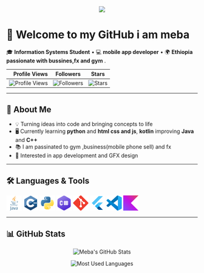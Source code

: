<div align="center">
  <img src="https://readme-typing-svg.herokuapp.com?font=Consolas&size=34&duration=3500&pause=1200&color=00FFCC&background=00000000&center=true&vCenter=true&width=900&height=80&lines=Welcome+to+my+GitHub+🤖;I+am+called+Meba+⚡" />
</div>

# 🚀 Welcome to my GitHub i am meba

🎓 **Information Systems Student** • 💻 **mobile app developer** • 🌍 **Ethiopia**  
**passionate with bussines,fx and gym** .

<div align="center">

| Profile Views | Followers | Stars |
|---:|:---:|:---:|
| ![Profile Views](https://komarev.com/ghpvc/?username=mebago) | ![Followers](https://img.shields.io/github/followers/mebago?label=Followers&style=flat) | ![Stars](https://img.shields.io/github/stars/mebago?label=Stars&style=flat) |

</div>

---

## 🚀 About Me
- 💡 Turning ideas into code and bringing concepts to life  
- 🖥️ Currently learning **python** and **html css and js**, **kotlin** improving **Java** and **C++**  
- 📚 I am passinated to gym ,business(mobile phone sell) and fx  
- 🎨 Interested in app development and GFX design 

---

## 🛠️ Languages & Tools
<p>
<img height="40" src="https://raw.githubusercontent.com/github/explore/main/topics/java/java.png" alt="Java">
<img height="40" src="https://raw.githubusercontent.com/github/explore/main/topics/cpp/cpp.png" alt="C++">
<img height="40" src="https://raw.githubusercontent.com/github/explore/main/topics/python/python.png" alt="Python">
<img height="40" src="https://raw.githubusercontent.com/github/explore/main/topics/csharp/csharp.png" alt="C#">
<img height="40" src="https://raw.githubusercontent.com/github/explore/main/topics/git/git.png" alt="Git">
<img height="40" src="https://raw.githubusercontent.com/github/explore/main/topics/flutter/flutter.png" alt="Flutter">
<img height="40" src="https://raw.githubusercontent.com/github/explore/main/topics/vscode/vscode.png" alt="VSCode">
  <img height="40" src="https://raw.githubusercontent.com/github/explore/main/topics/kotlin/kotlin.png" alt="Kotlin">
</p>

---

## 📊 GitHub Stats
<!-- GitHub Stats -->
<div align="center">

![Meba's GitHub Stats](https://github-readme-stats.vercel.app/api?username=mebago&show_icons=true&count_private=true&theme=dark&hide_border=false&include_all_commits=true)

![Most Used Languages](https://github-readme-stats.vercel.app/api/top-langs/?username=mebago&langs_count=5&layout=compact&theme=dark&hide_border=false)

</div>

